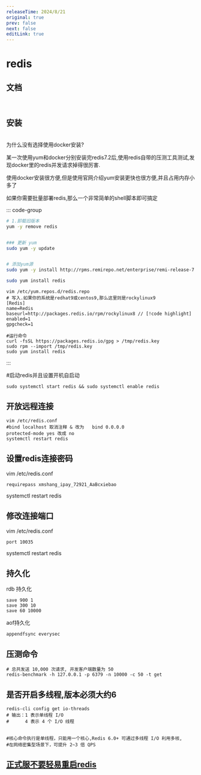 ```yaml
---
releaseTime: 2024/8/21
original: true
prev: false
next: false
editLink: true
---
```

# redis
<style src="/.vitepress/theme/style/nav.css"></style>


## 文档
<script setup>
const DATA=[
    {
        title: '',
        items: [
            {
                icon: '/icons/redis.png',
                title: '官方文档',
                desc: '以更快的速度、内存和准确性构建 AI 应用程序',
                link: 'https://redis.io/docs/latest/'
            },
            {
                icon: 'https://wiki.echo.cool/resources/assets/logo.png',
                title: '代码酷',
                desc: '免费好用的编程语言框架教程网站，学习编程就上代码酷！',
                link: 'https://www.echo.cool/docs/middleware/redis'
            },
        ]
    },
]
</script>

<MNavLinks v-for="{title, items} in DATA" :title="title" :items="items"/>
<br>

## 安装
<br>
<sapn class="marker-evy">为什么没有选择使用docker安装?</sapn>

某一次使用yum和docker分别安装完redis7.2后,使用redis自带的压测工具测试,发现docker里的redis并发请求掉得很厉害.

使用docker安装很方便,但是使用官网介绍yum安装更快也很方便,并且占用内存小多了

如果你需要批量部署redis,那么一个非常简单的shell脚本即可搞定

::: code-group
````bash [centos7]
# 1.卸载旧版本
yum -y remove redis


### 更新 yum
sudo yum -y update


# 添加yum源
sudo yum -y install http://rpms.remirepo.net/enterprise/remi-release-7.rpm

sudo yum install redis

````
```` shell[centos8 & 9]
vim /etc/yum.repos.d/redis.repo
# 写入.如果你的系统是redhat9或centos9,那么这里则是rockylinux9
[Redis]
name=Redis
baseurl=http://packages.redis.io/rpm/rockylinux8 // [!code highlight]
enabled=1
gpgcheck=1

#运行命令
curl -fsSL https://packages.redis.io/gpg > /tmp/redis.key
sudo rpm --import /tmp/redis.key
sudo yum install redis

````


:::

#启动redis并且设置开机自启动
````
sudo systemctl start redis && sudo systemctl enable redis
````

## 开放远程连接
````
vim /etc/redis.conf
#bind localhost 取消注释 & 改为   bind 0.0.0.0
protected-mode yes 改成 no
systemctl restart redis
````

## 设置redis连接密码
vim /etc/redis.conf
````
requirepass xmshang_ipay_72921_AaBcxiebao
````
systemctl restart redis


## 修改连接端口
vim /etc/redis.conf
````
port 10035
````
systemctl restart redis


## 持久化
rdb 持久化
````
save 900 1
save 300 10
save 60 10000
````
aof持久化
````
appendfsync everysec
````

## 压测命令
````
# 总共发送 10,000 次请求, 并发客户端数量为 50
redis-benchmark -h 127.0.0.1 -p 6379 -n 10000 -c 50 -t get
````

## 是否开启多线程,版本必须大约6
````
redis-cli config get io-threads
# 输出：1 表示单线程 I/O
#      4 表示 4 个 I/O 线程


#核心命令执行是单线程，只能用一个核心,Redis 6.0+ 可通过多线程 I/O 利用多核,
#在网络密集型场景下，可提升 2~3 倍 QPS
````

## [正式服不要轻易重启redis](https://blog.csdn.net/weixin_42350212/article/details/115395276)